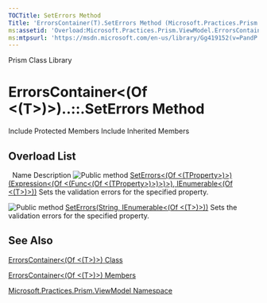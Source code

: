 ```yaml
---
TOCTitle: SetErrors Method
Title: 'ErrorsContainer(T).SetErrors Method (Microsoft.Practices.Prism.ViewModel)'
ms:assetid: 'Overload:Microsoft.Practices.Prism.ViewModel.ErrorsContainer\`1.SetErrors'
ms:mtpsurl: 'https://msdn.microsoft.com/en-us/library/Gg419152(v=PandP.50)'
---
```


Prism Class Library

ErrorsContainer&lt;(Of &lt;(T&gt;)&gt;)..::.SetErrors Method
============================================================

Include Protected Members
Include Inherited Members

Overload List
-------------

<span id="overloadMembersTableToggle"></span>
 
Name
Description
![](https://msdn.microsoft.com/en-us/Gg419152.pubmethod(en-us,PandP.50).gif "Public method")
[SetErrors&lt;(Of &lt;(TProperty&gt;)&gt;)(Expression&lt;(Of &lt;(Func&lt;(Of &lt;(TProperty&gt;)&gt;)&gt;)&gt;), IEnumerable&lt;(Of &lt;(T&gt;)&gt;))](https://msdn.microsoft.com/m:microsoft.practices.prism.viewmodel.errorscontainer%601.seterrors%60%601(system.linq.expressions.expression%7bsystem.func%7b%60%600%7d%7d%2csystem.collections.generic.ienumerable%7b%600%7d))
Sets the validation errors for the specified property.

![](https://msdn.microsoft.com/en-us/Gg419152.pubmethod(en-us,PandP.50).gif "Public method")
[SetErrors(String, IEnumerable&lt;(Of &lt;(T&gt;)&gt;))](https://msdn.microsoft.com/m:microsoft.practices.prism.viewmodel.errorscontainer%601.seterrors(system.string%2csystem.collections.generic.ienumerable%7b%600%7d))
Sets the validation errors for the specified property.

See Also
--------

<span id="seeAlsoToggle"></span>
[ErrorsContainer&lt;(Of &lt;(T&gt;)&gt;) Class](https://msdn.microsoft.com/t:microsoft.practices.prism.viewmodel.errorscontainer%601)

[ErrorsContainer&lt;(Of &lt;(T&gt;)&gt;) Members](https://msdn.microsoft.com/allmembers.t:microsoft.practices.prism.viewmodel.errorscontainer%601)

[Microsoft.Practices.Prism.ViewModel Namespace](https://msdn.microsoft.com/n:microsoft.practices.prism.viewmodel)
